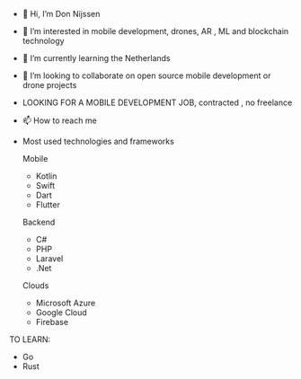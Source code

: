- 👋 Hi, I’m Don Nijssen
- 👀 I’m interested in mobile development, drones, AR , ML and blockchain technology
- 🌱 I’m currently learning the Netherlands
- 💞️ I’m looking to collaborate on open source mobile development or drone projects
- LOOKING FOR A MOBILE DEVELOPMENT JOB, contracted , no freelance
- 📫 How to reach me <coming soon>
- Most used technologies and frameworks
  
  Mobile
  - Kotlin
  - Swift
  - Dart
  - Flutter
 
  Backend
  - C#
  - PHP
  - Laravel
  - .Net
  
  Clouds
  - Microsoft Azure
  - Google Cloud
  - Firebase
  
  
TO LEARN:
  - Go
  - Rust

  
  
  


<!---
Asmodom/Asmodom is a ✨ special ✨ repository because its `README.md` (this file) appears on your GitHub profile.
You can click the Preview link to take a look at your changes.
--->
